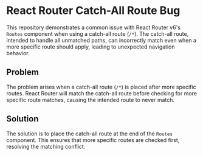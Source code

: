 # React Router Catch-All Route Bug

This repository demonstrates a common issue with React Router v6's `Routes` component when using a catch-all route (`/*`).  The catch-all route, intended to handle all unmatched paths, can incorrectly match even when a more specific route should apply, leading to unexpected navigation behavior. 

## Problem
The problem arises when a catch-all route (`/*`) is placed after more specific routes. React Router will match the catch-all route before checking for more specific route matches, causing the intended route to never match. 

## Solution
The solution is to place the catch-all route at the end of the `Routes` component. This ensures that more specific routes are checked first, resolving the matching conflict.
